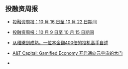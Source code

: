 

## 投融资周报

- [投融资周报：10 月 16 日至 10 月 22 日期间](https://www.chainnews.com/articles/557910134255.htm)
- [投融资周报：10 月 9 日至 10 月 15 日期间](https://www.chainnews.com/articles/613756955055.htm)


- [从稚嫩到成熟，一位本金翻400倍的投机高手自述](https://news.huoxing24.com/20211019191154391117.html)
- [A&T Capital: Gamified Economy 开启通向元宇宙的大门](https://www.chainnews.com/articles/132294409674.htm)
- 



